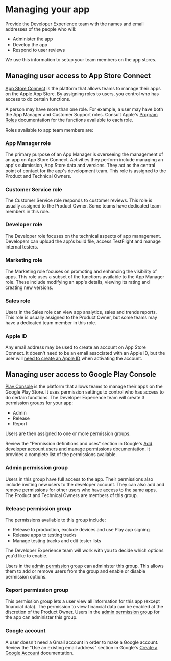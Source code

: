 # Managing your app 

Provide the Developer Experience team with the names and email addresses of the people who will:

* Administer the app
* Develop the app
* Respond to user reviews

We use this information to setup your team members on the app stores.  

## Managing user access to App Store Connect

[App Store Connect](https://appstoreconnect.apple.com/login) is the platform that allows teams to manage their apps on the Apple App Store. By assigning roles to users, you control who has access to do certain functions. 

A person may have more than one role. For example, a user may have both the App Manager and Customer Support roles. Consult Apple's [Program Roles](https://developer.apple.com/support/roles/) documentation for the functions available to each role. 

Roles available to app team members are: 


### App Manager role
The primary purpose of an App Manager is overseeing the management of an app on App Store Connect. Activities they perform include managing an app's submission, App Store data and versions. They act as the central point of contact for the app's development team. This role is assigned to the Product and Technical Owners. 

### Customer Service role
The Customer Service role responds to customer reviews. This role is usually assigned to the Product Owner. Some teams have dedicated team members in this role.

### Developer role
The Developer role focuses on the technical aspects of app management. Developers can upload the app's build file, access TestFlight and manage internal testers.

### Marketing role
The Marketing role focuses on promoting and enhancing the visibility of apps. This role uses a subset of the functions available to the App Manager role. These include modifying an app's details, viewing its rating and creating new versions.

### Sales role
Users in the Sales role can view app analytics, sales and trends reports. This role is usually assigned to the Product Owner, but some teams may have a dedicated team member in this role.


### Apple ID
Any email address may be used to create an account on App Store Connect. It doesn't need to be an email associated with an Apple ID, but the user will [need to create an Apple ID](https://developer.apple.com/help/app-store-connect/manage-your-team/add-and-edit-users) when activating the account.


## Managing user access to Google Play Console

[Play Console](https://accounts.google.com/ServiceLogin?service=androiddeveloper&passive=true&continue=https%3A%2F%2Fplay.google.com%2Fconsole%2Fdeveloper%2F&_ga=2.124271306.1978797360.1688067469-933612381.1687381212) is the platform that allows teams to manage their apps on the Google Play Store. It uses permission settings to control who has access to do certain functions. The Developer Experience team will create 3 permission groups for your app:

* Admin
* Release
* Report

Users are then assigned to one or more permission groups. 

Review the "Permission definitions and uses" section in Google's [Add developer account users and manage permissions]( https://support.google.com/googleplay/android-developer/answer/9844686) documentation. It provides a complete list of the permissions available.


### Admin permission group
Users in this group have full access to the app. Their permissions also include inviting new users to the developer account. They can also add and remove permissions for other users who have access to the same apps. The Product and Technical Owners are members of this group.

### Release permission group
The permissions available to this group include:

* Release to production, exclude devices and use Play app signing
* Release apps to testing tracks
* Manage testing tracks and edit tester lists

The Developer Experience team will work with you to decide which options you'd like to enable. 

Users in the [admin permission group](#admin-permission-group) can administer this group. This allows them to add or remove users from the group and enable or disable permission options.


### Report permission group
This permission group lets a user view all information for this app (except financial data). The permission to view financial data can be enabled at the discretion of the Product Owner. Users in the [admin permission group](#admin-permission-group) for the app can administer this group.


### Google account
A user doesn't need a Gmail account in order to make a Google account. Review the "Use an existing email address" section in Google's [Create a Google Account](https://support.google.com/accounts/answer/27441?hl=en) documentation.
